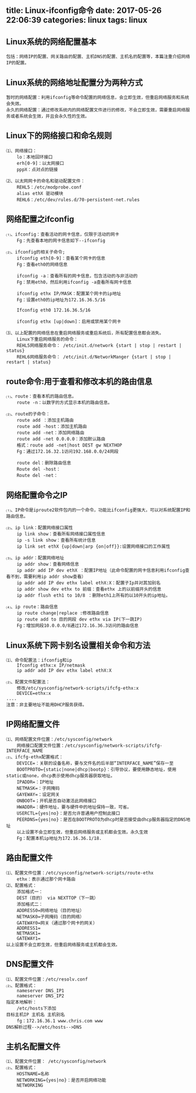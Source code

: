 title: Linux-ifconfig命令
date: 2017-05-26 22:06:39
categories: linux
tags: linux
---

## Linux系统的网络配置基本
    包括：网络IP的配置、网关路由的配置、主机DNS的配置、主机名的配置等，本篇注重介绍网络IP的配置。

## Linux系统的网络地址配置分为两种方式
    暂时的网络配置：利用ifconfig等命令配置的网络信息，会立即生效，但重启网络服务和系统会失效。
    永久的网络配置：通过修改系统内的网络配置文件进行的修改，不会立即生效，需要重启网络服务或者系统会生效，并且会永久性的生效。 

<!--more-->

## Linux下的网络接口和命名规则
    ⑴、网络接口：
        lo：本地回环接口
        erh[0-9]：以太网接口
        pppX：点对点的链接

    ⑵、以太网网卡的命名和驱动配置文件：
        REHL5：/etc/modprobe.conf
        alias ethX 驱动模块
        REHL6：/etc/dev/rules.d/70-persistent-net.rules

## 网络配置之ifconfig
    ⑴、ifconfig：查看活动的网卡信息，仅限于活动的网卡
        Fg：先查看本地的网卡信息如下--ifconfig

    ⑵、ifconfig的相关子命令;
        ifconfig eth[0-9]：查看某个网卡的信息
        Fg：查看eth0的网络信息

        ifconfig -a：查看所有的网卡信息，包含活动的与非活动的
        Fg：禁用eth0，然后利用ifconfig -a查看所有网卡信息

        ifconfig ethx IP/MASK：配置某个网卡的ip地址
        Fg：设置eth0的ip地址为172.16.36.5/16

        Ifconfig eth0 172.16.36.5/16

        ifconfig ethx [up|down]：启用或禁用某个网卡

    ⑶、以上配置的网络信息在重启网络服务或重启系统后，所有配置信息都会消失。
        Linux下重启网络服务的命令：
        REHL5网络服务命令： /etc/init.d/network {start | stop | restart | status}
        REHL6网络服务命令： /etc/init.d/NetworkManger {start | stop | restart | status} 

## route命令:用于查看和修改本机的路由信息
    ⑴、route：查看本机的路由信息。
        route -n：以数字的方式显示本机的路由信息。 
 
    ⑵、route的子命令：
        route add ：添加主机路由
        route add -host：添加主机路由
        route add -net：添加网络路由
        route add -net 0.0.0.0：添加默认路由
        格式：route add -net|host DEST gw NEXTHOP
        Fg：通过172.16.32.1访问192.168.0.0/24网段
 
        route del：删除路由信息
        Route del -host：
        Route del -net：

## 网络配置命令之IP
    ⑴、IP命令是iproute2软件包内的一个命令，功能比ifconfig更强大，可以对系统配置IP和路由信息。 

    ⑵、ip link：配置网络接口属性
        ip link show：查看所有网络接口属性信息
        ip -s link show：查看所有统计信息
        ip link set ethX {up|down|arp {on|off}}:设置网络接口的工作属性

    ⑶、ip addr：配置网络地址
        ip addr show：查看网络信息
        ip addr add IP dev ethX ：配置IP地址（此命令配置的网卡信息利用ifconfig查看不到，需要利用ip addr show查看）
        ip addr add IP dev ethx label ethX:X：配置子Ip并对其加别名
        ip addr show dev ethx to 前缀：查看ethx 上的以前缀开头的信息
        ip addr flush eth1 to 10/8 ：删除eth1上所有的以10开头的ip地址。

    ⑷、ip route：路由信息
        ip route change|replace :修改路由信息
        ip route add to 目的网段 dev ethx via IP(下一跳IP)
        Fg：增加网段10.0.0.0/8通过172.16.36.3访问的路由信息
 

## Linux系统下网卡别名设置相关命令和方法
    ⑴、命令配置法：ifconfig和ip
        Ifconfig ethx:x IP/netmask
        ip addr add IP dev ethx label ethX:X

    ⑵、配置文件配置法：
        修改/etc/sysconfig/network-scripts/ifcfg-ethx:x
        DEVICE=ethx:x
    ....
    注意：非主要地址不能用DHCP服务获得。 

## IP网络配置文件
    ⑴、网络配置文件位置：/etc/sysconfig/network
        网络接口配置文件位置：/etc/sysconfig/network-scripts/ifcfg-INTERFACE_NAME
    ⑵、ifcfg-ethx配置格式： 
        DEVICE=：关联的设备名称，要与文件名的后半部“INTERFACE_NAME”保存一至 
        BOOTPROTO={static|none|dhcp|bootp}：引导协议，要使用静态地址，使用static或none，dhcp表示使用dhcp服务器获取地址。
        IPADDR=：IP地址
        NETMASK=：子网掩码
        GAYEWAY=：设定网关
        ONBOOT=；开机是否自动激活此网络接口
        HWADDR=：硬件地址，要与硬件中的地址保持一致，可省。
        USERCTL={yes|no}：是否允许普通用户控制此接口
        PEERDNS={yes|no}：是否在BOOTPROTO为dhcp时是否接受由dhcp服务器指定的DNS地址
        以上设置不会立即生效，但重启网络服务或主机都会生效。永久生效
        Fg：配置本机ip地址为172.16.36.1/18.


## 路由配置文件
    ⑴、配置文件位置：/etc/sysconfig/network-scripts/route-ethx
        ethx：表示通过那个网卡路由
    ⑵、配置格式：
        添加格式一：
        DEST（目的） via NEXTTOP（下一跳）
        添加格式二：
        ADDRESS0=网络地址（目的地址）
        NETMASK0=子网掩码（目的网络）
        GATEWAY0=网关（通过那个网卡的网关）
        ADDRESS1=
        NETMASK1=
        GATEWAY1=
    以上设置不会立即生效，但重启网络服务或主机都会生效。

## DNS配置文件
    ⑴、配置文件位置：/etc/resolv.conf
    ⑵、配置格式：
        nameserver DNS_IP1
        nameserver DNS_IP2
    指定本地解析：
        /etc/hosts下添加
    目标主机IP 主机名 主机别名
        fg：172.16.36.1 www.chris.com www
    DNS解析过程-->/etc/hosts-->DNS
 
## 主机名配置文件
    ⑴、配置文件位置： /etc/sysconfig/network
    ⑵、配置格式：
        HOSTNAME=名称
        NETWORKING={yes|no}：是否开启网络功能
        NETWORKING

